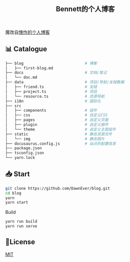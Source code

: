 <h2 align="center">
Bennett的个人博客
</h2><br>


魔改自[愧怍的个人博客](https://github.com/kuizuo/blog)

## 📊 Catalogue

```bash
├── blog                           # 博客
│   ├── first-blog.md
├── docs                           # 文档/笔记
│   └── doc.md
├── data                           # 项目/导航/友链数据
│   ├── friend.ts                  # 友链
│   ├── project.ts                 # 项目
│   └── resource.ts                # 资源导航
├── i18n                           # 国际化
├── src
│   ├── components                 # 组件
│   ├── css                        # 自定义CSS
│   ├── pages                      # 自定义页面
│   ├── plugin                     # 自定义插件
│   └── theme                      # 自定义主题组件
├── static                         # 静态资源文件
│   └── img                        # 静态图片
├── docusaurus.config.js           # 站点的配置信息
├── package.json
├── tsconfig.json
└── yarn.lock
```

## 📥 Start

```sh
git clone https://github.com/DawnEver/blog.git
cd blog
yarn
yarn start
```

Build

```sh
yarn run build
yarn run serve
```

## 📝License

[MIT](./LICENSE)
